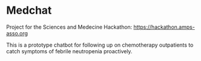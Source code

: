 # Medchat

Project for the Sciences and Medecine Hackathon: https://hackathon.amps-asso.org

This is a prototype chatbot for following up on chemotherapy outpatients to catch symptoms of febrile neutropenia proactively.

